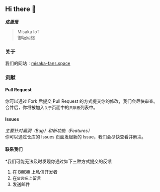 ## Hi there 👋

***这里是***

> Misaka loT  
> 御坂网络

### 关于

我们的网站：[misaka-fans.space](misaka-fans.space)

### 贡献

#### Pull Request

你可以通过 Fork 后提交 Pull Request 的方式提交你的修改，我们会尽快审查。  
合并后，你将被加入`关于`页面中的`贡献者`列表中。

#### Issues

*主要针对漏洞（Bug）和新功能（Features）*  
你可以通过仓库的 Issues 页面发起新的 Issue，我们会尽快查看并解决。

#### 联系我们

*我们可能无法及时发现你通过如下三种方式提交的反馈

1) 在 BiliBili 上私信开发者
2) 在`留言板`上留言
3) 发送邮件
